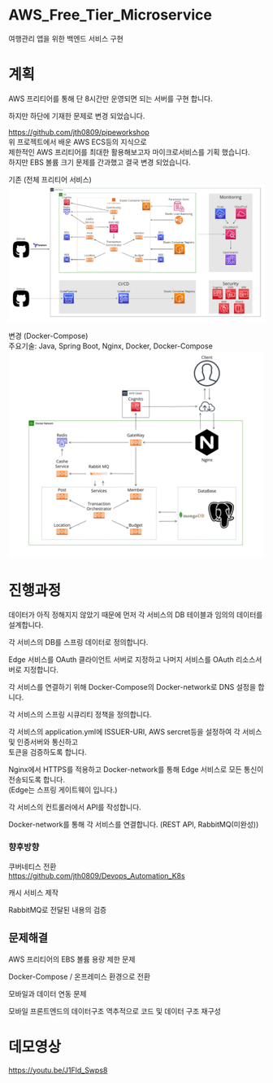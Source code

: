 # AWS_Free_Tier_Microservice
여행관리 앱을 위한 백엔드 서비스 구현

# 계획
AWS 프리티어를 통해 단 8시간만 운영되면 되는 서버를 구현 합니다.

하지만 하단에 기재한 문제로 변경 되었습니다.

https://github.com/jth0809/pipeworkshop  
위 프로젝트에서 배운 AWS ECS등의 지식으로  
제한적인 AWS 프리티어를 최대한 활용해보고자 마이크로서비스를 기획 했습니다.  
하지만 EBS 볼륨 크기 문제를 간과했고 결국 변경 되었습니다.

기존 (전체 프리티어 서비스)
![구조도](img/AWS_service.png)


변경 (Docker-Compose)  
주요기술: Java, Spring Boot, Nginx, Docker, Docker-Compose
![구조도](img/service.png)
# 진행과정
데이터가 아직 정해지지 않았기 때문에 먼저 각 서비스의 DB 테이블과 임의의 데이터를 설계합니다.

각 서비스의 DB를 스프링 데이터로 정의합니다.

Edge 서비스를 OAuth 클라이언트 서버로 지정하고 나머지 서비스를 OAuth 리소스서버로 지정합니다.

각 서비스를 연결하기 위해 Docker-Compose의 Docker-network로 DNS 설정을 합니다.

각 서비스의 스프링 시큐리티 정책을 정의합니다.

각 서비스의 application.yml에 ISSUER-URI, AWS sercret등을 설정하여 각 서비스 및 인증서버와 통신하고  
토큰을 검증하도록 합니다.

Nginx에서 HTTPS를 적용하고 Docker-network를 통해 Edge 서비스로 모든 통신이 전송되도록 합니다.  
(Edge는 스프링 게이트웨이 입니다.)

각 서비스의 컨트롤러에서 API를 작성합니다.

Docker-network를 통해 각 서비스를 연결합니다. (REST API, RabbitMQ(미완성))

### 향후방향
쿠버네티스 전환  
https://github.com/jth0809/Devops_Automation_K8s

캐시 서비스 제작

RabbitMQ로 전달된 내용의 검증

## 문제해결
AWS 프리티어의 EBS 볼륨 용량 제한 문제  

Docker-Compose / 온프레미스 환경으로 전환

모바일과 데이터 연동 문제

모바일 프론트엔드의 데이터구조 역추적으로 코드 및 데이터 구조 재구성

# 데모영상
https://youtu.be/J1Fld_Swps8
